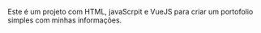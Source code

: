 Este é um projeto com HTML, javaScrpit e VueJS para criar um portofolio simples com minhas informações.
